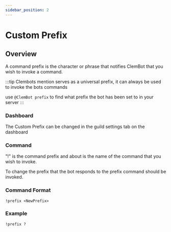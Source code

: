 ```yaml
---
sidebar_position: 2
---
```


# Custom Prefix

## Overview
A command prefix is the character or phrase that notifies ClemBot that you wish to invoke a command.

:::tip
Clembots mention serves as a universal prefix, it can always be used to invoke the bots commands

use `@ClemBot prefix` to find what prefix the bot has been set to in your server
:::

### Dashboard
The Custom Prefix can be changed in the guild settings tab on the dashboard

### Command
"!" is the command prefix and about is the name of the command that you wish to invoke.

To change the prefix that the bot responds to the prefix command should be invoked.

### Command Format
```
!prefix <NewPrefix>
```
### Example
```
!prefix ?
```